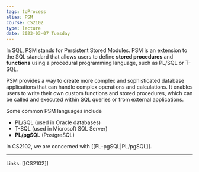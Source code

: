 ```yaml
---
tags: toProcess
alias: PSM
course: CS2102
type: lecture
date: 2023-03-07 Tuesday
---
```


In SQL, PSM stands for Persistent Stored Modules. PSM is an extension to the SQL standard that allows users to define **stored procedures** and **functions** using a procedural programming language, such as PL/SQL or T-SQL.

PSM provides a way to create more complex and sophisticated database applications that can handle complex operations and calculations. It enables users to write their own custom functions and stored procedures, which can be called and executed within SQL queries or from external applications.

Some common PSM languages include 
- PL/SQL (used in Oracle databases)
- T-SQL (used in Microsoft SQL Server)
- **PL/pgSQL** (PostgreSQL)

In CS2102, we are concerned with [[PL-pgSQL|PL/pgSQL]].




---
Links: [[CS2102]]
